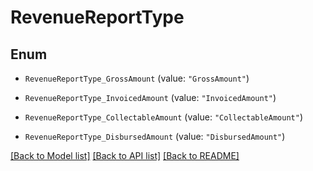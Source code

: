 # RevenueReportType

## Enum


* `RevenueReportType_GrossAmount` (value: `"GrossAmount"`)

* `RevenueReportType_InvoicedAmount` (value: `"InvoicedAmount"`)

* `RevenueReportType_CollectableAmount` (value: `"CollectableAmount"`)

* `RevenueReportType_DisbursedAmount` (value: `"DisbursedAmount"`)


[[Back to Model list]](../README.md#documentation-for-models) [[Back to API list]](../README.md#documentation-for-api-endpoints) [[Back to README]](../README.md)


